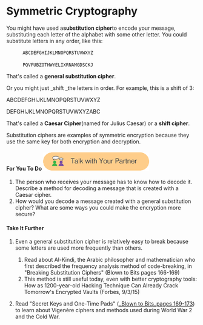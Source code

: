 # Symmetric Cryptography

You might have used a**substitution cipher**to encode your message, substituting each letter of the alphabet with some other letter. You could substitute letters in any order, like this:

          ABCDEFGHIJKLMNOPQRSTUVWXYZ

          PQVFUBZOTHWYELIXRNAMGDSCKJ

That's called a **general substitution cipher**.

Or you might just _shift _the letters in order. For example, this is a shift of 3:

ABCDEFGHIJKLMNOPQRSTUVWXYZ

DEFGHIJKLMNOPQRSTUVWXYZABC

That's called a **Caesar Cipher**\(named for Julius Caesar\) or a **shift cipher**.

Substitution ciphers are examples of symmetric encryption because they use the same key for both encryption and decryption.

#### For You To Do ![](/assets/talk_with_partner.png)

1. The person who receives your message has to know how to decode it. Describe a method for decoding a message that is created with a Caesar cipher.
2. How would you decode a message created with a general substitution cipher? What are some ways you could make the encryption more secure?

#### Take It Further

1. Even a general substitution cipher is relatively easy to break because some letters are used more frequently than others.

   1. Read about Al-Kindi, the Arabic philosopher and mathematician who first described the frequency analysis method of code-breaking, in "Breaking Substitution Ciphers" \(Blown to Bits pages 166-169\)
   2. This method is still useful today, even with better cryptography tools: How as 1200-year-old Hacking Technique Can Already Crack Tomorrow's Encrypted Vaults \(Forbes, 9/3/15\)

2. Read "Secret Keys and One-Time Pads" \([_Blown to Bits_pages 169-173](http://www.bitsbook.com/wp-content/uploads/2008/12/B2B_3.pdf#page=187)\) to learn about Vigenère ciphers and methods used during World War 2 and the Cold War.



